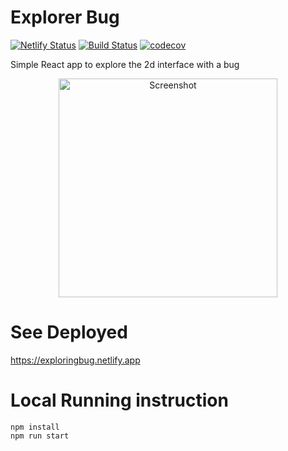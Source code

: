 # Explorer Bug

[![Netlify Status](https://api.netlify.com/api/v1/badges/c7820f18-d7e2-4b89-aaf6-e8163fd9811f/deploy-status)](https://app.netlify.com/sites/exploringbug/deploys)
[![Build Status](https://travis-ci.org/ayonious/explorer-bug.svg?branch=master)](https://travis-ci.org/ayonious/explorer-bug)
[![codecov](https://codecov.io/gh/ayonious/explorer-bug/branch/master/graph/badge.svg)](https://codecov.io/gh/ayonious/explorer-bug)

Simple React app to explore the 2d interface with a bug

<p align="center">
  <img height="auto" width="350px" alt="Screenshot" src="https://cdn.jsdelivr.net/gh/ayonious/explorer-bug@master/documentation/bugdemo.gif">
</p>

# See Deployed

https://exploringbug.netlify.app

# Local Running instruction

```
npm install
npm run start
```
